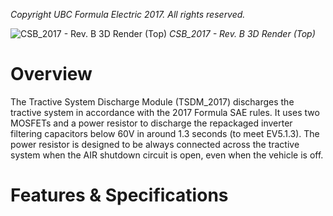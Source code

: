 *Copyright UBC Formula Electric 2017. All rights reserved.*

![CSB_2017 - Rev. B 3D Render (Top)](https://github.com/UBCFormulaElectric/CSB_2017-Board/blob/master/Photos%20%26%20Renderings/CSB_2017%20-%20Rev.%20B/CSB_2017%20-%20Rev.%20B%203D%20Render%20(Top).JPG)
*CSB_2017 - Rev. B 3D Render (Top)*

# Overview

The Tractive System Discharge Module (TSDM_2017) discharges the tractive system in accordance with the 2017 Formula SAE rules. It uses two MOSFETs and a power resistor to discharge the repackaged inverter filtering capacitors below 60V in around 1.3 seconds (to meet EV5.1.3). The power resistor is designed to be always connected across the tractive system when the AIR shutdown circuit is open, even when the vehicle is off.

# Features & Specifications
